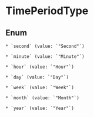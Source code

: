 
# TimePeriodType

## Enum


    * `second` (value: `"Second"`)

    * `minute` (value: `"Minute"`)

    * `hour` (value: `"Hour"`)

    * `day` (value: `"Day"`)

    * `week` (value: `"Week"`)

    * `month` (value: `"Month"`)

    * `year` (value: `"Year"`)



